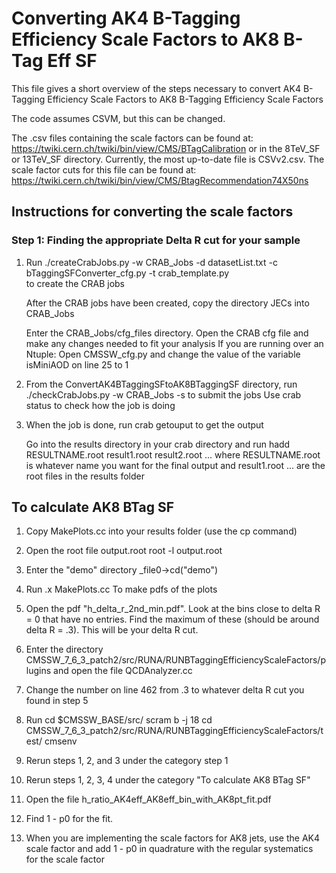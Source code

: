 # Converting AK4 B-Tagging Efficiency Scale Factors to AK8 B-Tag Eff SF

This file gives a short overview of the steps necessary to convert AK4 B-Tagging Efficiency Scale Factors to AK8 B-Tagging Efficiency Scale Factors

The code assumes CSVM, but this can be changed. 

The .csv files containing the scale factors can be found at: 
https://twiki.cern.ch/twiki/bin/view/CMS/BTagCalibration or in the 8TeV_SF or 13TeV_SF directory. 
Currently, the most up-to-date file is CSVv2.csv. The scale factor cuts for this file can be found at:
https://twiki.cern.ch/twiki/bin/view/CMS/BtagRecommendation74X50ns

## Instructions for converting the scale factors

### Step 1: Finding the appropriate Delta R cut for your sample

1. Run
	./createCrabJobs.py -w CRAB_Jobs -d datasetList.txt -c bTaggingSFConverter_cfg.py -t crab_template.py      
	to create the CRAB jobs
	
      After the CRAB jobs have been created, copy the directory JECs into CRAB_Jobs

      Enter the CRAB_Jobs/cfg_files directory.
      Open the CRAB cfg file and make any changes needed to fit your analysis
      If you are running over an Ntuple:
      	 Open CMSSW_cfg.py and change the value of the variable isMiniAOD on line 25 to 1
	
 
2.  From the ConvertAK4BTaggingSFtoAK8BTaggingSF directory, run
    ./checkCrabJobs.py -w CRAB_Jobs -s
    to submit the jobs
    Use crab status to check how the job is doing
   
3. When the job is done, run
      crab getouput
      to get the output

      Go into the results directory in your crab directory and run
      hadd RESULTNAME.root result1.root result2.root ... where RESULTNAME.root is whatever name you want for the final output and result1.root ... are the root files in the results folder

## To calculate AK8 BTag SF

1. Copy MakePlots.cc into your results folder (use the cp command)

2. Open the root file output.root
   	root -l output.root

3. Enter the "demo" directory
   	 _file0->cd("demo")

4. Run
   .x MakePlots.cc
   To make pdfs of the plots

5. Open the pdf "h_delta_r_2nd_min.pdf". Look at the bins close to delta R = 0 that have no entries. Find the maximum of these (should be around delta R = .3). This will be your delta R cut.

6. Enter the directory CMSSW_7_6_3_patch2/src/RUNA/RUNBTaggingEfficiencyScaleFactors/plugins and open the file QCDAnalyzer.cc

7. Change the number on line 462 from .3 to whatever delta R cut you found in step 5

8. Run
   cd $CMSSW_BASE/src/
   scram b -j 18
   cd CMSSW_7_6_3_patch2/src/RUNA/RUNBTaggingEfficiencyScaleFactors/test/
   cmsenv

9. Rerun steps 1, 2, and 3 under the category step 1

10. Rerun steps 1, 2, 3, 4 under the category "To calculate AK8 BTag SF"

11. Open the file h_ratio_AK4eff_AK8eff_bin_with_AK8pt_fit.pdf

12. Find 1 - p0 for the fit. 

13. When you are implementing the scale factors for AK8 jets, use the AK4 scale factor and add 1 - p0 in quadrature with the regular systematics for the scale factor